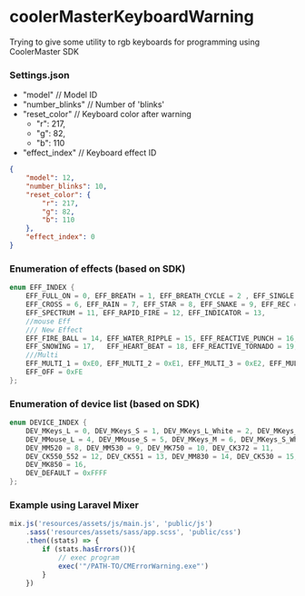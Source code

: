 # coolerMasterKeyboardWarning

Trying to give some utility to rgb keyboards for programming using CoolerMaster SDK


### Settings.json
<ul>
	<li>	"model" // Model ID </li>
<li>	"number_blinks" // Number of 'blinks' </li>
<li>	"reset_color" // Keyboard color after warning
	<ul>
	<li>	"r": 217,
	<li>	"g": 82,
	<li>	"b": 110
	</ul> </li>
  	<li>"effect_index" // Keyboard effect ID </li>
		</ul>
</code>

```json
{
	"model": 12,
	"number_blinks": 10,
	"reset_color": {
		"r": 217,
		"g": 82,
		"b": 110
	},
  	"effect_index": 0
}
```

### Enumeration of effects (based on SDK)

```cpp
enum EFF_INDEX { 
	EFF_FULL_ON = 0, EFF_BREATH = 1, EFF_BREATH_CYCLE = 2 , EFF_SINGLE = 3,  EFF_WAVE = 4, EFF_RIPPLE = 5, 
	EFF_CROSS = 6, EFF_RAIN = 7, EFF_STAR = 8, EFF_SNAKE = 9, EFF_REC = 10,
	EFF_SPECTRUM = 11, EFF_RAPID_FIRE = 12, EFF_INDICATOR = 13, 
	//mouse Eff
	/// New Effect
	EFF_FIRE_BALL = 14, EFF_WATER_RIPPLE = 15, EFF_REACTIVE_PUNCH = 16, 
	EFF_SNOWING = 17, 	EFF_HEART_BEAT = 18, EFF_REACTIVE_TORNADO = 19, 
	///Multi
	EFF_MULTI_1 = 0xE0, EFF_MULTI_2 = 0xE1, EFF_MULTI_3 = 0xE2, EFF_MULTI_4 = 0xE3, 	                      
	EFF_OFF = 0xFE
};

```					


### Enumeration of device list (based on SDK)

```cpp
enum DEVICE_INDEX { 
	DEV_MKeys_L = 0, DEV_MKeys_S = 1, DEV_MKeys_L_White = 2, DEV_MKeys_M_White = 3, 
	DEV_MMouse_L = 4, DEV_MMouse_S = 5, DEV_MKeys_M = 6, DEV_MKeys_S_White = 7, 
	DEV_MM520 = 8, DEV_MM530 = 9, DEV_MK750 = 10, DEV_CK372 = 11, 
	DEV_CK550_552 = 12, DEV_CK551 = 13, DEV_MM830 = 14, DEV_CK530 = 15,
	DEV_MK850 = 16,
	DEV_DEFAULT = 0xFFFF
};
```


### Example using Laravel Mixer

```js
mix.js('resources/assets/js/main.js', 'public/js')
    .sass('resources/assets/sass/app.scss', 'public/css')
    .then((stats) => {
        if (stats.hasErrors()){
            // exec program
            exec('"/PATH-TO/CMErrorWarning.exe"')
        }
    })
```
